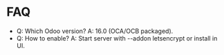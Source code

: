 # FAQ

- Q: Which Odoo version? A: 16.0 (OCA/OCB packaged).
- Q: How to enable? A: Start server with --addon letsencrypt or install in UI.
